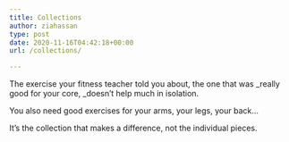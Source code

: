 ```yaml
---
title: Collections
author: ziahassan
type: post
date: 2020-11-16T04:42:18+00:00
url: /collections/

---
```

The exercise your fitness teacher told you about, the one that was _really good for your core, _doesn’t help much in isolation.

You also need good exercises for your arms, your legs, your back&#8230;

It’s the collection that makes a difference, not the individual pieces.